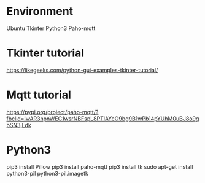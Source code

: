 # Environment
Ubuntu
Tkinter
Python3
Paho-mqtt

# Tkinter tutorial
https://likegeeks.com/python-gui-examples-tkinter-tutorial/

# Mqtt tutorial
https://pypi.org/project/paho-mqtt/?fbclid=IwAR3npnWEC1wsrNBFspL8PTlAYeO9bg9B1wPb14pYUhM0uBJ8o9gbSN3jLdk

# Python3
pip3 install Pillow
pip3 install paho-mqtt
pip3 install tk
sudo apt-get install python3-pil python3-pil.imagetk
